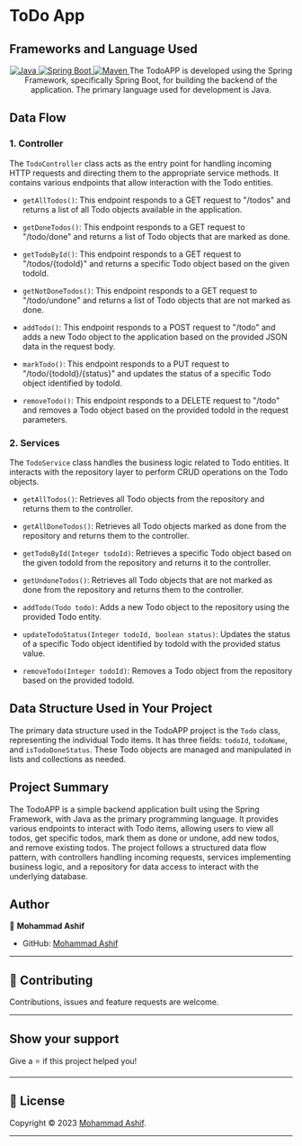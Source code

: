 # ToDo App

## Frameworks and Language Used<br>

<p align="center">
<a href="Java url">
    <img alt="Java" src="https://img.shields.io/badge/Java->=8-darkblue.svg" />
</a>
  <a href="Spring Boot url" >
    <img alt="Spring Boot" src="https://img.shields.io/badge/Spring Boot-3.0.6-brightgreen.svg" />
</a>
<a href="Maven url" >
    <img alt="Maven" src="https://img.shields.io/badge/maven-3.0.5-brightgreen.svg" />
</a>
The TodoAPP is developed using the Spring Framework, specifically Spring Boot, for building the backend of the application. The primary language used for development is Java.

## Data Flow

### 1. Controller
The `TodoController` class acts as the entry point for handling incoming HTTP requests and directing them to the appropriate service methods. It contains various endpoints that allow interaction with the Todo entities.

- `getAllTodos()`: This endpoint responds to a GET request to "/todos" and returns a list of all Todo objects available in the application.

- `getDoneTodos()`: This endpoint responds to a GET request to "/todo/done" and returns a list of Todo objects that are marked as done.

- `getTodoById()`: This endpoint responds to a GET request to "/todos/{todoId}" and returns a specific Todo object based on the given todoId.

- `getNotDoneTodos()`: This endpoint responds to a GET request to "/todo/undone" and returns a list of Todo objects that are not marked as done.

- `addTodo()`: This endpoint responds to a POST request to "/todo" and adds a new Todo object to the application based on the provided JSON data in the request body.

- `markTodo()`: This endpoint responds to a PUT request to "/todo/{todoId}/{status}" and updates the status of a specific Todo object identified by todoId.

- `removeTodo()`: This endpoint responds to a DELETE request to "/todo" and removes a Todo object based on the provided todoId in the request parameters.

### 2. Services
The `TodoService` class handles the business logic related to Todo entities. It interacts with the repository layer to perform CRUD operations on the Todo objects.

- `getAllTodos()`: Retrieves all Todo objects from the repository and returns them to the controller.

- `getAllDoneTodos()`: Retrieves all Todo objects marked as done from the repository and returns them to the controller.

- `getTodoById(Integer todoId)`: Retrieves a specific Todo object based on the given todoId from the repository and returns it to the controller.

- `getUndoneTodos()`: Retrieves all Todo objects that are not marked as done from the repository and returns them to the controller.

- `addTodo(Todo todo)`: Adds a new Todo object to the repository using the provided Todo entity.

- `updateTodoStatus(Integer todoId, boolean status)`: Updates the status of a specific Todo object identified by todoId with the provided status value.

- `removeTodo(Integer todoId)`: Removes a Todo object from the repository based on the provided todoId.

## Data Structure Used in Your Project

The primary data structure used in the TodoAPP project is the `Todo` class, representing the individual Todo items. It has three fields: `todoId`, `todoName`, and `isTodoDoneStatus`. These Todo objects are managed and manipulated in lists and collections as needed.

## Project Summary

The TodoAPP is a simple backend application built using the Spring Framework, with Java as the primary programming language. It provides various endpoints to interact with Todo items, allowing users to view all todos, get specific todos, mark them as done or undone, add new todos, and remove existing todos. The project follows a structured data flow pattern, with controllers handling incoming requests, services implementing business logic, and a repository for data access to interact with the underlying database.

## Author

👤 **Mohammad Ashif**

* GitHub: [Mohammad Ashif]( https://github.com/ashifdeveloper)

    
---

## 🤝 Contributing

Contributions, issues and feature requests are welcome.
    
---
    
## Show your support

Give a ⭐️ if this project helped you!
    
---
    
## 📝 License

Copyright © 2023 [Mohammad Ashif]( https://github.com/ashifdeveloper).<br />
    
---

